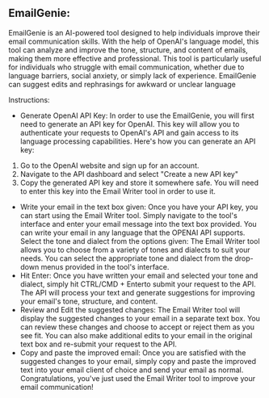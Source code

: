 ## EmailGenie:

EmailGenie is an AI-powered tool designed to help individuals improve their email communication skills. With the help of OpenAI's language model, this tool can analyze and improve the tone, structure, and content of emails, making them more effective and professional. This tool is particularly useful for individuals who struggle with email communication, whether due to language barriers, social anxiety, or simply lack of experience. EmailGenie can suggest edits and rephrasings for awkward or unclear language

Instructions:

- Generate OpenAI API Key: In order to use the EmailGenie, you will first need to generate an API key for OpenAI. This key will allow you to authenticate your requests to OpenAI's API and gain access to its language processing capabilities. Here's how you can generate an API key:
1. Go to the OpenAI website and sign up for an account.
2. Navigate to the API dashboard and select "Create a new API key"
3. Copy the generated API key and store it somewhere safe. You will need to enter this key into the Email Writer tool in order to use it.

- Write your email in the text box given: Once you have your API key, you can start using the Email Writer tool. Simply navigate to the tool's interface and enter your email message into the text box provided. You can write your email in any language that the OPENAI API supports.
Select the tone and dialect from the options given: The Email Writer tool allows you to choose from a variety of tones and dialects to suit your needs. You can select the appropriate tone and dialect from the drop-down menus provided in the tool's interface.
- Hit Enter: Once you have written your email and selected your tone and dialect, simply hit CTRL/CMD + Enterto submit your request to the API. The API will process your text and generate suggestions for improving your email's tone, structure, and content.
- Review and Edit the suggested changes: The Email Writer tool will display the suggested changes to your email in a separate text box. You can review these changes and choose to accept or reject them as you see fit. You can also make additional edits to your email in the original text box and re-submit your request to the API.
- Copy and paste the improved email: Once you are satisfied with the suggested changes to your email, simply copy and paste the improved text into your email client of choice and send your email as normal. Congratulations, you've just used the Email Writer tool to improve your email communication!